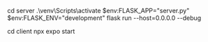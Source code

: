 cd server
.\venv\Scripts\activate
$env:FLASK_APP="server.py"
$env:FLASK_ENV="development"
flask run --host=0.0.0.0 --debug

cd client
npx expo start

